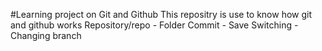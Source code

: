 #Learning project on Git and Github
This repositry is use to know how git and github works
Repository/repo - Folder
Commit - Save
Switching - Changing branch 
